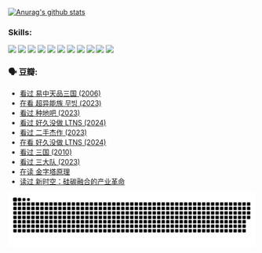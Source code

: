 
[![Anurag's github stats](https://github-readme-stats.vercel.app/api?username=w940853815)](https://github.com/anuraghazra/github-readme-stats)

### Skills:

<code><img height="32" src="https://cdn.jsdelivr.net/npm/simple-icons@v5/icons/python.svg"></code>
<code><img height="32" src="https://cdn.jsdelivr.net/npm/simple-icons@v5/icons/javascript.svg"></code>
<code><img height="32" src="https://cdn.jsdelivr.net/npm/simple-icons@v5/icons/django.svg"></code>
<code><img height="32" src="https://cdn.jsdelivr.net/npm/simple-icons@v5/icons/flask.svg"></code>
<code><img height="32" src="https://cdn.jsdelivr.net/npm/simple-icons@v5/icons/vuetify.svg"></code>
<code><img height="32" src="https://cdn.jsdelivr.net/npm/simple-icons@v5/icons/git.svg"></code>
<code><img height="32" src="https://cdn.jsdelivr.net/npm/simple-icons@v5/icons/docker.svg"></code>
<code><img height="32" src="https://cdn.jsdelivr.net/npm/simple-icons@v5/icons/postgresql.svg"></code>
<code><img height="32" src="https://cdn.jsdelivr.net/npm/simple-icons@v5/icons/elasticsearch.svg"></code>
<code><img height="32" src="https://cdn.jsdelivr.net/npm/simple-icons@v5/icons/macos.svg"></code>
<code><img height="32" src="https://cdn.jsdelivr.net/npm/simple-icons@v5/icons/linux.svg"></code>

### 🗣 豆瓣:

<!-- DOUBAN-ACTIVITIES:START -->
- [看过 易中天品三国‎ (2006)](https://www.douban.com/people/136069238/status/4529910812/?_i=09129463)
- [在看 超异能族 무빙‎ (2023)](https://www.douban.com/people/136069238/status/4527291077/?_i=09129463)
- [看过 种地吧‎ (2023)](https://www.douban.com/people/136069238/status/4527289637/?_i=09129463)
- [看过 好久没做 LTNS‎ (2024)](https://www.douban.com/people/136069238/status/4527289515/?_i=09129463)
- [看过 二手杰作‎ (2023)](https://www.douban.com/people/136069238/status/4522502716/?_i=09129463)
- [在看 好久没做 LTNS‎ (2024)](https://www.douban.com/people/136069238/status/4521969883/?_i=09129463)
- [看过 三国‎ (2010)](https://www.douban.com/people/136069238/status/4521634661/?_i=09129463)
- [看过 三大队‎ (2023)](https://www.douban.com/people/136069238/status/4510323325/?_i=09129463)
- [在读 金字塔原理](https://www.douban.com/people/136069238/status/4507497587/?_i=09129463)
- [读过 新时空：硅碳融合的产业革命](https://www.douban.com/people/136069238/status/4506659177/?_i=09129463)
<!-- DOUBAN-ACTIVITIES:END -->


![Snake animation](https://raw.githubusercontent.com/w940853815/w940853815/output/github-contribution-grid-snake.svg)

<!--
**w940853815/w940853815** is a ✨ _special_ ✨ repository because its `README.md` (this file) appears on your GitHub profile.

Here are some ideas to get you started:

- 🔭 I’m currently working on ...
- 🌱 I’m currently learning ...
- 👯 I’m looking to collaborate on ...
- 🤔 I’m looking for help with ...
- 💬 Ask me about ...
- 📫 How to reach me: ...
- 😄 Pronouns: ...
- ⚡ Fun fact: ...
-->
